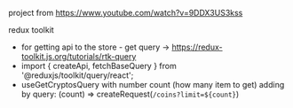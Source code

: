 project from https://www.youtube.com/watch?v=9DDX3US3kss

redux toolkit 
- for getting api to the store - get query -> https://redux-toolkit.js.org/tutorials/rtk-query
- import { createApi, fetchBaseQuery } from '@reduxjs/toolkit/query/react';
- useGetCryptosQuery with number count (how many item to get) adding by 
query: (count) => createRequest(`/coins?limit=${count}`)

